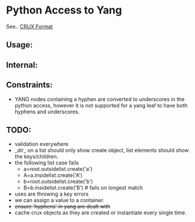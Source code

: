 # Python Access to Yang

See.. [CRUX Format](Crux-Yang-Representation.md)

## Usage:


## Internal:



## Constraints:

 - YANG nodes containing a hyphen are converted to underscores in the python access, however it is not supported for a yang leaf to have both hyphens and underscores.


## TODO:

- validation everywhere
- \__dir__ on a list should only show create object, list elements should show the keys/children.
- the following list case fails
  - a=root.outsidelist.create('a')
  - A=a.insidelist.create('A')
  - b=root.outsidelist.create('b')
  - B=b.insidelist.create('B') # fails on longest match
- uses are throwing a key errors
- we can assign a value to a container.
- ~~ensure 'hyphens' in yang are dealt with~~
- cache crux objects as they are created  or instantiate every single time.
